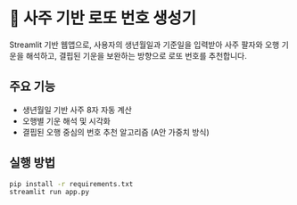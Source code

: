 # 🔮 사주 기반 로또 번호 생성기

Streamlit 기반 웹앱으로, 사용자의 생년월일과 기준일을 입력받아
사주 팔자와 오행 기운을 해석하고, 결핍된 기운을 보완하는 방향으로
로또 번호를 추천합니다.

## 주요 기능
- 생년월일 기반 사주 8자 자동 계산
- 오행별 기운 해석 및 시각화
- 결핍된 오행 중심의 번호 추천 알고리즘 (A안 가중치 방식)

## 실행 방법
```bash
pip install -r requirements.txt
streamlit run app.py
